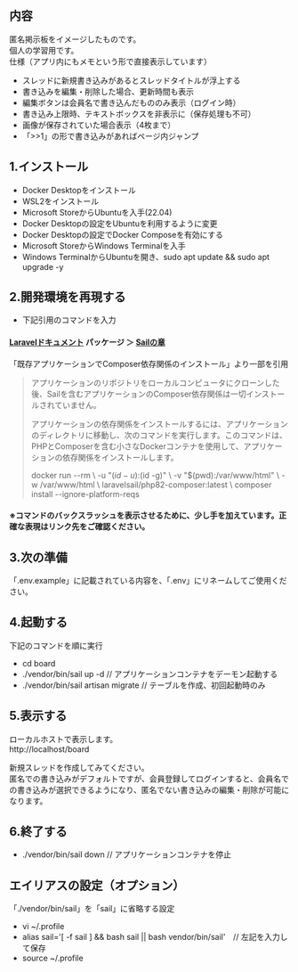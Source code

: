 ## 内容

匿名掲示板をイメージしたものです。  
個人の学習用です。  
仕様（アプリ内にもメモという形で直接表示しています）
- スレッドに新規書き込みがあるとスレッドタイトルが浮上する
- 書き込みを編集・削除した場合、更新時間も表示
- 編集ボタンは会員名で書き込んだもののみ表示（ログイン時）
- 書き込み上限時、テキストボックスを非表示に（保存処理も不可）
- 画像が保存されていた場合表示（4枚まで）
- 「>>1」の形で書き込みがあればページ内ジャンプ

## 1.インストール

- Docker Desktopをインストール
- WSL2をインストール
- Microsoft StoreからUbuntuを入手(22.04)
- Docker Desktopの設定をUbuntuを利用するように変更
- Docker Desktopの設定でDocker Composeを有効にする
- Microsoft StoreからWindows Terminalを入手
- Windows TerminalからUbuntuを開き、sudo apt update && sudo apt upgrade -y

## 2.開発環境を再現する

- 下記引用のコマンドを入力
#### [Laravelドキュメント](https://readouble.com/laravel/10.x/ja/) パッケージ ＞ [Sailの章](https://readouble.com/laravel/10.x/ja/sail.html)
「既存アプリケーションでComposer依存関係のインストール」より一部を引用

>アプリケーションのリポジトリをローカルコンピュータにクローンした後、Sailを含むアプリケーションのComposer依存関係は一切インストールされていません。
>
>アプリケーションの依存関係をインストールするには、アプリケーションのディレクトリに移動し、次のコマンドを実行します。このコマンドは、PHPとComposerを含む小さなDockerコンテナを使用して、アプリケーションの依存関係をインストールします。
>
>docker run --rm \\
>    -u "$(id -u):$(id -g)" \\
>    -v "$(pwd):/var/www/html" \\
>    -w /var/www/html \\
>    laravelsail/php82-composer:latest \\
>    composer install --ignore-platform-reqs
#### ※コマンドのバックスラッシュを表示させるために、少し手を加えています。正確な表現はリンク先をご確認ください。

## 3.次の準備

「.env.example」に記載されている内容を、「.env」にリネームしてご使用ください。

## 4.起動する

下記のコマンドを順に実行
- cd board
- ./vendor/bin/sail up -d // アプリケーションコンテナをデーモン起動する
- ./vendor/bin/sail artisan migrate // テーブルを作成、初回起動時のみ

## 5.表示する

ローカルホストで表示します。  
http://localhost/board  
  
新規スレッドを作成してみてください。  
匿名での書き込みがデフォルトですが、会員登録してログインすると、会員名での書き込みが選択できるようになり、匿名でない書き込みの編集・削除が可能になります。  
  
## 6.終了する

- ./vendor/bin/sail down // アプリケーションコンテナを停止

## エイリアスの設定（オプション）

「./vendor/bin/sail」を「sail」に省略する設定
- vi ~/.profile
- alias sail='[ -f sail ] && bash sail || bash vendor/bin/sail'　// 左記を入力して保存
- source ~/.profile